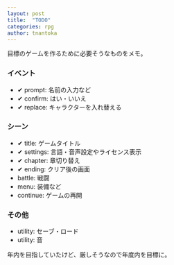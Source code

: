 ```yaml
---
layout: post
title:  "TODO"
categories: rpg
author: tnantoka
---
```


目標のゲームを作るために必要そうなものをメモ。

### イベント

* ✔ prompt: 名前の入力など
* ✔ confirm: はい・いいえ
* ✔ replace: キャラクターを入れ替える

### シーン

* ✔ title: ゲームタイトル
* ✔ settings: 言語・音声設定やライセンス表示
* ✔ chapter: 章切り替え
* ✔ ending: クリア後の画面 
* battle: 戦闘
* menu: 装備など
* continue: ゲームの再開

### その他

* utility: セーブ・ロード
* utility: 音

年内を目指していたけど、厳しそうなので年度内を目標に。

